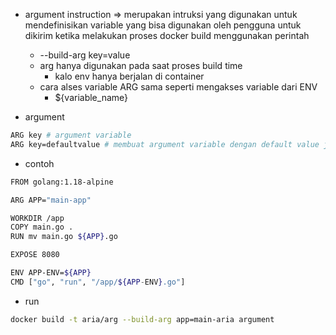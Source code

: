 - argument instruction => merupakan intruksi yang digunakan untuk mendefinisikan variable yang bisa digunakan oleh pengguna untuk dikirim ketika melakukan proses docker build menggunakan perintah
    - --build-arg key=value
    - arg hanya digunakan pada saat proses build time
        - kalo env hanya berjalan di container
    - cara alses variable ARG sama seperti mengakses variable dari ENV
        - ${variable_name}

- argument
```bash
ARG key # argument variable
ARG key=defaultvalue # membuat argument variable dengan default value jika tidak di isi
```

- contoh
```bash
FROM golang:1.18-alpine

ARG APP="main-app"

WORKDIR /app
COPY main.go .
RUN mv main.go ${APP}.go

EXPOSE 8080

ENV APP-ENV=${APP}
CMD ["go", "run", "/app/${APP-ENV}.go"]
```

- run
```bash
docker build -t aria/arg --build-arg app=main-aria argument
```